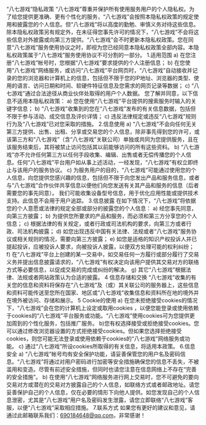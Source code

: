 “八七游戏”隐私政策
“八七游戏”尊重并保护所有使用服务用户的个人隐私权。为了给您提供更准确、更有个性化的服务，“八七游戏”会按照本隐私权政策的规定使用和披露您的个人信息。但“八七游戏”将以高度的勤勉、审慎义务对待这些信息。除本隐私权政策另有规定外，在未征得您事先许可的情况下，“八七游戏”不会将这些信息对外披露或向第三方提供。“八七游戏”会不时更新本隐私权政策。您在同意“八七游戏”服务使用协议之时，即视为您已经同意本隐私权政策全部内容。本隐私权政策属于“八七游戏”服务使用协议不可分割的一部分。
1.适用范围
a) 在您注册“八七游戏”帐号时，您根据“八七游戏”要求提供的个人注册信息；
b) 在您使用“八七游戏”网络服务，或访问“八七游戏”平台网页时，“八七游戏”自动接收并记录的您的浏览器和计算机上的信息，包括但不限于您的IP地址、浏览器的类型、使用的语言、访问日期和时间、软硬件特征信息及您需求的网页记录等数据；
c) “八七游戏”通过合法途径从商业伙伴处取得的用户个人数据。
您了解并同意，以下信息不适用本隐私权政策：
a) 您在使用“八七游戏”平台提供的搜索服务时输入的关键字信息；
b) “八七游戏”收集到的您在“八七游戏”发布的有关信息数据，包括但不限于参与活动、成交信息及评价详情；
c) 违反法律规定或违反“八七游戏”规则行为及“八七游戏”已对您采取的措施。
2.信息使用
a) “八七游戏”不会向任何无关第三方提供、出售、出租、分享或交易您的个人信息，除非事先得到您的许可，或该第三方和“八七游戏”（含“八七游戏”关联公司）单独或共同为您提供服务，且在该服务结束后，其将被禁止访问包括其以前能够访问的所有这些资料。
b) “八七游戏”亦不允许任何第三方以任何手段收集、编辑、出售或者无偿传播您的个人信息。任何“八七游戏”平台用户如从事上述活动，一经发现，“八七游戏”有权立即终止与该用户的服务协议。
c) 为服务用户的目的，“八七游戏”可能通过使用您的个人信息，向您提供您感兴趣的信息，包括但不限于向您发出产品和服务信息，或者与“八七游戏”合作伙伴共享信息以便他们向您发送有关其产品和服务的信息（后者需要您的事先同意）。
我们可能收集设备型号信息，用于优化应用性能或提供技术支持。此信息不会用于用户追踪。
3.信息披露
在如下情况下，“八七游戏”将依据您的个人意愿或法律的规定全部或部分的披露您的个人信息：
a) 经您事先同意，向第三方披露；
b) 为提供您所要求的产品和服务，而必须和第三方分享您的个人信息；
c) 根据法律的有关规定，或者行政或司法机构的要求，向第三方或者行政、司法机构披露；
d) 如您出现违反中国有关法律、法规或者“八七游戏”服务协议或相关规则的情况，需要向第三方披露；
e) 如您是适格的知识产权投诉人并已提起投诉，应被投诉人要求，向被投诉人披露，以便双方处理可能的权利纠纷；
f) 在“八七游戏”平台上创建的某一交易中，如交易任何一方履行或部分履行了交易义务并提出信息披露请求的，“八七游戏”有权决定向该用户提供其交易对方的联络方式等必要信息，以促成交易的完成或纠纷的解决。
g) 其它“八七游戏”根据法律、法规或者网站政策认为合适的披露。
	4	信息存储和交换
“八七游戏”收集的有关您的信息和资料将保存在“八七游戏”及（或）其关联公司的服务器上，这些信息和资料可能传送至您所在国家、地区或“八七游戏”收集信息和资料所在地的境外并在境外被访问、存储和展示。
	5	Cookie的使用
a) 在您未拒绝接受cookies的情况下，“八七游戏”会在您的计算机上设定或取用cookies
，以便您能登录或使用依赖于cookies的“八七游戏”平台服务或功能。“八七游戏”使用cookies可为您提供更加周到的个性化服务，包括推广服务。 b)您有权选择接受或拒绝接受cookies。您可以通过修改浏览器设置的方式拒绝接受cookies。但如果您选择拒绝接受cookies，则您可能无法登录或使用依赖于cookies的“八七游戏”网络服务或功能。
c) 通过“八七游戏”所设cookies所取得的有关信息，将适用本政策。
6.信息安全
a) “八七游戏”帐号均有安全保护功能，请妥善保管您的用户名及密码信息。“八七游戏”将通过对用户密码进行加密等安全措施确保您的信息不丢失，不被滥用和变造。尽管有前述安全措施，但同时也请您注意在信息网络上不存在“完善的安全措施”。
b) 在使用“八七游戏”网络服务进行网上交易时，您不可避免的要向交易对方或潜在的交易对方披露自己的个人信息，如联络方式或者邮政地址。请您妥善保护自己的个人信息，仅在必要的情形下向他人提供。如您发现自己的个人信息泄密，尤其是“八七游戏”用户名及密码发生泄露，请您立即联络“八七游戏”客服，以便“八七游戏”采取相应措施。
7.联系方式
如果您有更好的建议和意见，请通过此邮箱联系我们：690184648@qq.com，非常感谢！
